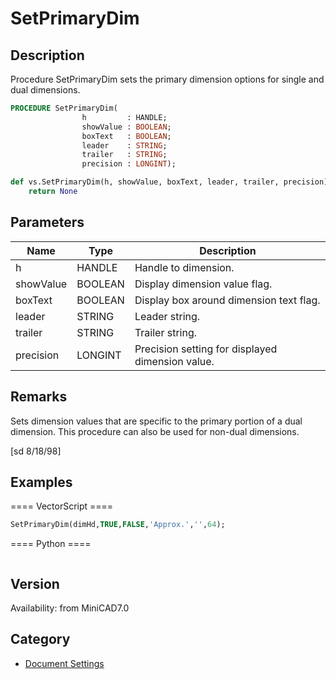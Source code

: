 # SetPrimaryDim

## Description
Procedure SetPrimaryDim sets the primary dimension options for single and dual dimensions.

```pascal
PROCEDURE SetPrimaryDim(
				h         : HANDLE;
				showValue : BOOLEAN;
				boxText   : BOOLEAN;
				leader    : STRING;
				trailer   : STRING;
				precision : LONGINT);
```

```python
def vs.SetPrimaryDim(h, showValue, boxText, leader, trailer, precision):
    return None
```

## Parameters
|Name|Type|Description|
|---|---|---|
|h|HANDLE|Handle to dimension.|
|showValue|BOOLEAN|Display dimension value flag.|
|boxText|BOOLEAN|Display box around dimension text flag.|
|leader|STRING|Leader string.|
|trailer|STRING|Trailer string.|
|precision|LONGINT|Precision setting for displayed dimension value.|

## Remarks
Sets dimension values that are specific to the primary portion of a dual dimension. This procedure can also be used for non-dual dimensions.

[sd 8/18/98]

## Examples
==== VectorScript ====
```pascal
SetPrimaryDim(dimHd,TRUE,FALSE,'Approx.','',64);
```
==== Python ====
```python

```

## Version
Availability: from MiniCAD7.0

## Category
* [Document Settings](../Categories/Document%20Settings.md)
